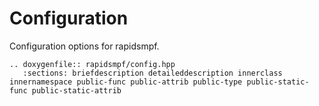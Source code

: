 # Configuration

Configuration options for rapidsmpf.

```{eval-rst}
.. doxygenfile:: rapidsmpf/config.hpp
   :sections: briefdescription detaileddescription innerclass innernamespace public-func public-attrib public-type public-static-func public-static-attrib
```
